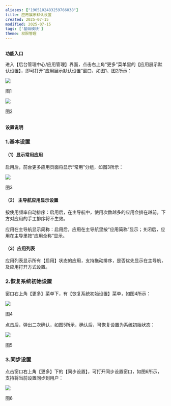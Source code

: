 ```yaml
---
aliases: ["1965102483259766038"]
title: 应用展示默认设置
created: 2025-07-15
modified: 2025-07-15
tags: ['基础模块']
theme: 权限管理
---
```


##

**功能入口**

进入【后台管理中心/应用管理】界面，点击右上角“更多”菜单里的【应用展示默认设置】，即可打开“应用展示默认设置”窗口，如图1、图2所示：

![](https://myhelpdoc.oss-cn-heyuan.aliyuncs.com/mdimages/1ccc4ee90c88cf9f30256c1535449d4d.jpg)

图1

![](https://myhelpdoc.oss-cn-heyuan.aliyuncs.com/mdimages/9452689a04b6ab4721dd38f4e70a49d4.jpg)

图2

##

**设置说明**

### 1.**基本设置**

#### （1）**显示常用应用**

启用后，前台更多应用页面将显示“常用”分组，如图3所示：

![](https://myhelpdoc.oss-cn-heyuan.aliyuncs.com/mdimages/24709cdf9b81fca76f1c09cf615a8666.jpg)

图3

#### （2） **主导航应用显示设置**

按使用频率自动排序：启用后，在主导航中，使用次数越多的应用会排在越前，下方对应用的手工排序将不生效。

应用在主导航显示简称：启用后，应用在主导航里按“应用简称”显示；关闭后，应用在主导里按“应用全称”显示。

#### （3）**应用列表**

应用列表显示所有【启用】状态的应用，支持拖动排序，是否优先显示在主导航，及应用打开方式设置。

### 2.**恢复系统初始设置**

窗口右上角【更多】菜单下，有【恢复系统初始设置】菜单，如图4所示：

![](https://myhelpdoc.oss-cn-heyuan.aliyuncs.com/mdimages/84465203b9203e5e0aaf8ec73ae5e9ab.jpg)

图4

点击后，弹出二次确认，如图5所示，确认后，可恢复设置为系统初始状态：

![](https://myhelpdoc.oss-cn-heyuan.aliyuncs.com/mdimages/e8926828d88136fceade033571ef3f97.jpg)

图5

### 3.**同步设置**

点击窗口右上角【更多】下的【同步设置】，可打开同步设置窗口，如图6所示，支持将当前设置同步到用户：

![](https://myhelpdoc.oss-cn-heyuan.aliyuncs.com/mdimages/7c32e725de48c0d7f794fac7c804f39f.jpg)

图6

